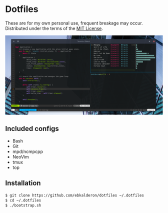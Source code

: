 # Dotfiles

These are for my own personal use, frequent breakage may occur. Distributed
under the terms of the [MIT License](./COPYING).

![Screenshot](./screenshot.png)

## Included configs

* Bash
* Git
* mpd/ncmpcpp
* NeoVim
* tmux
* top

## Installation

```
$ git clone https://github.com/ebkalderon/dotfiles ~/.dotfiles
$ cd ~/.dotfiles
$ ./bootstrap.sh
```

